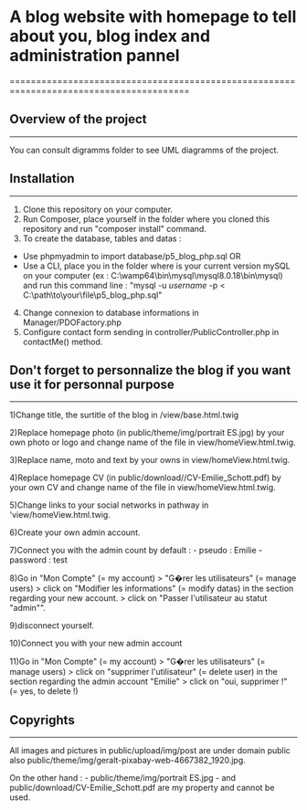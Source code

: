 # A blog website with homepage to tell about you, blog index and administration pannel
========================================================================================

## Overview of the project
--------------------------
You can consult digramms folder to see UML diagramms of the project.

## Installation
----------------

1) Clone this repository on your computer. 
2) Run Composer, place yourself in the folder where you cloned this repository and run "composer install" command. 
3) To create the database, tables and datas : 
- Use phpmyadmin to import database/p5_blog_php.sql 
OR 
- Use a CLI, place you in the folder where is your current version mySQL on your computer (ex : C:\wamp64\bin\mysql\mysql8.0.18\bin\mysql) and run this command line : 
"mysql -u *username* -p < C:\path\to\your\file\p5_blog_php.sql"
4) Change connexion to database informations in Manager/PDOFactory.php
5) Configure contact form sending in controller/PublicController.php in contactMe() method.

## Don't forget to personnalize the blog if you want use it for personnal purpose 
-----------------------------------------------------------------------------------

1)Change title, the surtitle of the blog in /view/base.html.twig

2)Replace homepage photo (in public/theme/img/portrait ES.jpg) by your own photo or logo and change name of the file in view/homeView.html.twig.

3)Replace name, moto and text by your owns in view/homeView.html.twig.

4)Replace homepage CV (in public/download//CV-Emilie_Schott.pdf) by your own CV and change name of the file in view/homeView.html.twig.

5)Change links to your social networks in  pathway in 'view/homeView.html.twig.

6)Create your own admin account.

7)Connect you with the admin count by default :
		- pseudo : Emilie
		- password : test

8)Go in "Mon Compte" (= my account)  > "G�rer les utilisateurs" (= manage users)  > click on "Modifier les informations" (= modify datas) in the section regarding your new account. > click on "Passer l'utilisateur au statut "admin"".

9)disconnect yourself.

10)Connect you with your new admin account

11)Go in "Mon Compte" (= my account) > "G�rer les utilisateurs" (= manage users) > click on "supprimer l'utilisateur" (= delete user) in the section regarding the admin account "Emilie" > click on "oui, supprimer !" (= yes, to delete !)

## Copyrights
-------------

All images and pictures in public/upload/img/post are under domain public also public/theme/img/geralt-pixabay-web-4667382_1920.jpg.

On the other hand :
	- public/theme/img/portrait ES.jpg 
	- and public/download/CV-Emilie_Schott.pdf 
are my property and cannot be used. 


